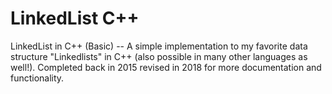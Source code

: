 # LinkedList C++
LinkedList in C++ (Basic) -- A simple implementation to my favorite data structure "Linkedlists" in C++ (also possible in many other languages as well!). Completed back in 2015 revised in 2018 for more documentation and functionality.
